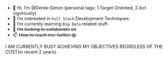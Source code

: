 - 👋 Hi, I’m @Derek-Simon (personal tags: 1.Target Oriented, 2.Act vigorously)
- 👀 I’m interested in `Full Stack` Development Techniques.
- 🌱 I’m currently learning `Big Data` related stuff.
- 💞️ <del>I’m looking to collaborate on <del> 
- 📫 <del>How to reach me: twitter @</del>
  
I AM CURRENTLY BUSY ACHIEVING MY OBJECTIVES REGRDLESS OF THE COST(in recent 2 years).  

<!---
Derek-Simon/Derek-Simon is a ✨ special ✨ repository because its `README.md` (this file) appears on your GitHub profile.
You can click the Preview link to take a look at your changes.
--->

